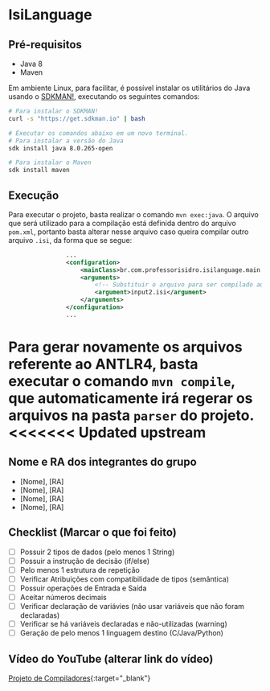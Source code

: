 # IsiLanguage

## Pré-requisitos

- Java 8
- Maven

Em ambiente Linux, para facilitar, é possível instalar os utilitários do Java usando o [SDKMAN!](https://sdkman.io/), executando os seguintes comandos:

```bash
# Para instalar o SDKMAN!
curl -s "https://get.sdkman.io" | bash

# Executar os comandos abaixo em um novo terminal.
# Para instalar a versão do Java
sdk install java 8.0.265-open

# Para instalar o Maven
sdk install maven
```

## Execução

Para executar o projeto, basta realizar o comando `mvn exec:java`. O arquivo que será utilizado para a compilação está definida dentro do arquivo `pom.xml`, portanto basta alterar nesse arquivo caso queira compilar outro arquivo `.isi`, da forma que se segue:

```xml
                ...
                <configuration>
                    <mainClass>br.com.professorisidro.isilanguage.main.MainClass</mainClass>
                    <arguments>
                        <!-- Substituir o arquivo para ser compilado aqui -->
                        <argument>input2.isi</argument>
                    </arguments>
                </configuration>
                ...
```

Para gerar novamente os arquivos referente ao ANTLR4, basta executar o comando `mvn compile`, que automaticamente irá regerar os arquivos na pasta `parser` do projeto.
<<<<<<< Updated upstream
=======

## Nome e RA dos integrantes do grupo
- [Nome], [RA]
- [Nome], [RA]
- [Nome], [RA]
- [Nome], [RA]

## Checklist (Marcar o que foi feito)
- [ ] Possuir 2 tipos de dados (pelo menos 1 String) 	
- [ ] Possuir a instrução de decisão (if/else)	
- [ ] Pelo menos 1 estrutura de repetição	
- [ ] Verificar Atribuições com compatibilidade de tipos (semântica) 	
- [ ] Possuir operações de Entrada e Saída	
- [ ] Aceitar números decimais 	
- [ ] Verificar declaração de variávies (não usar variáveis que não foram declaradas)	
- [ ] Verificar se há variáveis declaradas e não-utilizadas (warning)	
- [ ] Geração de pelo menos 1 linguagem destino (C/Java/Python)

## Vídeo do YouTube (alterar link do vídeo)
[Projeto de Compiladores](https://www.youtube.com/watch?v=_r3fT7oFNxw&t=1896s){:target="_blank"}

